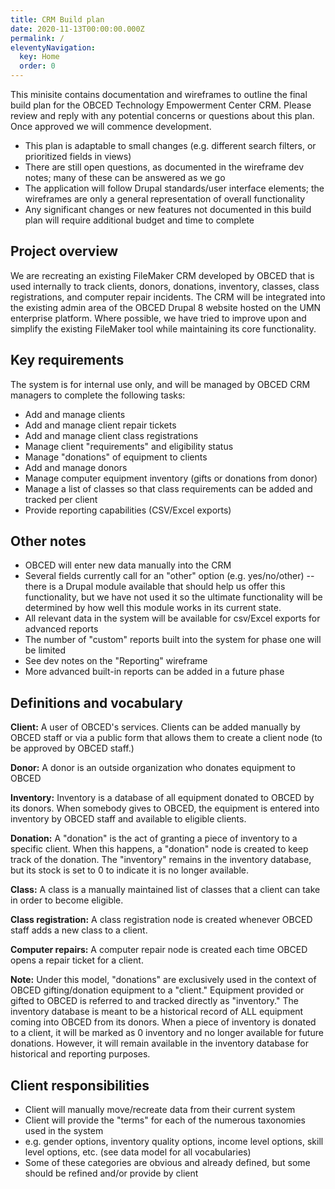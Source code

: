```yaml
---
title: CRM Build plan
date: 2020-11-13T00:00:00.000Z
permalink: /
eleventyNavigation:
  key: Home
  order: 0
---
```

This minisite contains documentation and wireframes to outline the final build plan for the OBCED Technology Empowerment Center CRM. Please review and reply with any potential concerns or questions about this plan. Once approved we will commence development.

* This plan is adaptable to small changes (e.g. different search filters, or prioritized fields in views)
* There are still open questions, as documented in the wireframe dev notes; many of these can be answered as we go 
* The application will follow Drupal standards/user interface elements; the wireframes are only a general representation of overall functionality
* Any significant changes or new features not documented in this build plan will require additional budget and time to complete

## Project overview

We are recreating an existing FileMaker CRM developed by OBCED that is used internally to track clients, donors, donations, inventory, classes, class registrations, and computer repair incidents. The CRM will be integrated into the existing admin area of the OBCED Drupal 8 website hosted on the UMN enterprise platform. Where possible, we have tried to improve upon and simplify the existing FileMaker tool while maintaining its core functionality. 

## Key requirements

The system is for internal use only, and will be managed by OBCED CRM managers to complete the following tasks:

* Add and manage clients 
* Add and manage client repair tickets
* Add and manage client class registrations
* Manage client "requirements" and eligibility status
* Manage "donations" of equipment to clients
* Add and manage donors
* Manage computer equipment inventory (gifts or donations from donor)
* Manage a list of classes so that class requirements can be added and tracked per client
* Provide reporting capabilities (CSV/Excel exports)

## Other notes

* OBCED will enter new data manually into the CRM
* Several fields currently call for an "other" option (e.g. yes/no/other) -- there is a Drupal module available that should help us offer this functionality, but we have not used it so the ultimate functionality will be determined by how well this module works in its current state.
* All relevant data in the system will be available for csv/Excel exports for advanced reports
* The number of "custom" reports built into the system for phase one will be limited
* See dev notes on the "Reporting" wireframe 
* More advanced built-in reports can be added in a future phase

## Definitions and vocabulary

**Client:** A user of OBCED's services. Clients can be added manually by OBCED staff or via a public form that allows them to create a client node (to be approved by OBCED staff.) 

**Donor:** A donor is an outside organization who donates equipment to OBCED

**Inventory:** Inventory is a database of all equipment donated to OBCED by its donors. When somebody gives to OBCED, the equipment is entered into inventory by OBCED staff and available to eligible clients.

**Donation:** A "donation" is the act of granting a piece of inventory to a specific client. When this happens, a "donation" node is created to keep track of the donation. The "inventory" remains in the inventory database, but its stock is set to 0 to indicate it is no longer available.

**Class:** A class is a manually maintained list of classes that a client can take in order to become eligible. 

**Class registration:** A class registration node is created whenever OBCED staff adds a new class to a client. 

**Computer repairs:** A computer repair node is created each time OBCED opens a repair ticket for a client.

**Note:** Under this model, "donations" are exclusively used in the context of OBCED gifting/donation equipment to a "client." Equipment provided or gifted to OBCED is referred to and tracked directly as "inventory." The inventory database is meant to be a historical record of ALL equipment coming into OBCED from its donors. When a piece of inventory is donated to a client, it will be marked as 0 inventory and no longer available for future donations. However, it will remain available in the inventory database for historical and reporting purposes.

## Client responsibilities

* Client will manually move/recreate data from their current system
* Client will provide the "terms" for each of the numerous taxonomies used in the system
* e.g. gender options, inventory quality options, income level options, skill level options, etc. (see data model for all vocabularies)
* Some of these categories are obvious and already defined, but some should be refined and/or provide by client
